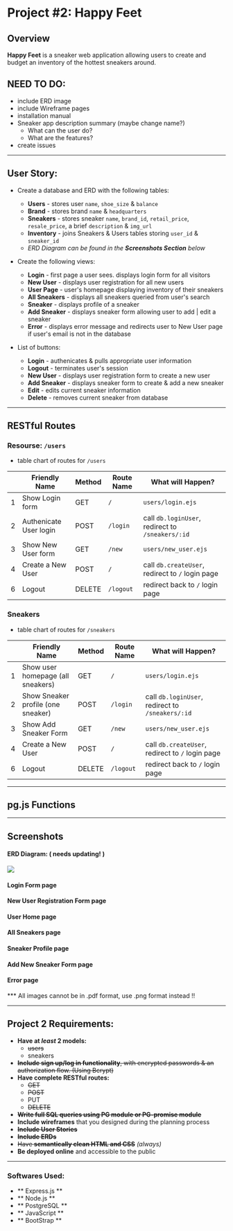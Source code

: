 # Project #2: Happy Feet

## Overview

**Happy Feet** is a sneaker web application allowing users to create and budget an inventory of the hottest sneakers around. 

## NEED TO DO:
* include ERD image
* include Wireframe pages
* installation manual
* Sneaker app description summary (maybe change name?)
    * What can the user do?
    * What are the features?
* create issues

---

## User Story:

* Create a database and ERD with the following tables:
    * **Users** - stores user `name`, `shoe_size` & `balance`
    * **Brand** - stores brand `name` & `headquarters`
    * **Sneakers** - stores sneaker `name`, `brand_id`, `retail_price`, `resale_price`, a brief `description` & `img_url`
    * **Inventory** - joins Sneakers & Users tables storing `user_id` & `sneaker_id`
    * *ERD Diagram can be found in the **Screenshots Section** below*

* Create the following views:
    * **Login** - first page a user sees. displays login form for all visitors
    * **New User** - displays user registration for all new users 
    * **User Page** - user's homepage displaying inventory of their sneakers
    * **All Sneakers** - displays all sneakers queried from user's search
    * **Sneaker** - displays profile of a sneaker
    * **Add Sneaker** - displays sneaker form allowing user to add | edit a sneaker
    * **Error** - displays error message and redirects user to New User page if user's email is not in the database
* List of buttons:
    * **Login** - authenicates & pulls appropriate user information
    * **Logout** - terminates user's session
    * **New User** - displays user registration form to create a new user 
    * **Add Sneaker** - displays sneaker form to create & add a new sneaker 
    * **Edit** - edits current sneaker information
    * **Delete** - removes current sneaker from database

---

## RESTful Routes

### Resourse: `/users`
* table chart of routes for `/users`

||Friendly Name| Method | Route Name | What will Happen? | 
|---|---|---|---|---|
|1| Show Login form | GET  | `/` | `users/login.ejs` | 
|2| Authenicate User login | POST | `/login` | call `db.loginUser`, redirect to `/sneakers/:id` |
|3| Show New User form | GET | `/new` | `users/new_user.ejs` |
|4| Create a New User | POST | `/` | call `db.createUser`, redirect to `/` login page |
|6| Logout | DELETE | `/logout` | redirect back to `/` login page |


### Sneakers
* table chart of routes for `/sneakers`

||Friendly Name| Method | Route Name | What will Happen? | 
|---|---|---|---|---|
|1| Show user homepage (all sneakers) | GET  | `/` | `users/login.ejs` | 
|2| Show Sneaker profile (one sneaker) | POST | `/login` | call `db.loginUser`, redirect to `/sneakers/:id` |
|3| Show Add Sneaker Form | GET | `/new` | `users/new_user.ejs` |
|4|Create a New User | POST | `/` | call `db.createUser`, redirect to `/` login page |
|6|Logout | DELETE | `/logout` | redirect back to `/` login page |

---

## pg.js Functions

--- 

## Screenshots

#### ERD Diagram: ( needs updating! )
![](./images/erd.png) 

#### Login Form page
#### New User Registration Form page
#### User Home page
#### All Sneakers page
#### Sneaker Profile page
#### Add New Sneaker Form page
#### Error page

*** All images cannot be in .pdf format, use .png format instead !!

---

## Project 2 Requirements:
* **Have at _least_ 2 models:** 
    * ~~users~~
    * sneakers
* ~~**Include sign up/log in functionality**, with encrypted passwords & an authorization flow. (Using Bcrypt)~~
* **Have complete RESTful routes:** 
    * ~~GET~~
    * ~~POST~~
    * PUT
    * ~~DELETE~~
* ~~**Write full SQL queries using PG module or PG-promise module**~~
* **Include wireframes** that you designed during the planning process
* ~~**Include User Stories**~~
* ~~**Include ERDs**~~
* ~~Have **semantically clean HTML and CSS**~~ *(always)*
* **Be deployed online** and accessible to the public

---

### Softwares Used:

* ** Express.js **
* ** Node.js **
* ** PostgreSQL **
* ** JavaScript **
* ** BootStrap **
